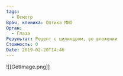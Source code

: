 ```yaml
---
tags:
  - Осмотр
Врач, клиника: Оптика МИО
Орган:
  - Глаза
Результат: Рецепт с цилиндром, во вложении
Стоимость: 0
Date: 2019-02-20T14:46
---
```

![[GetImage.png]]